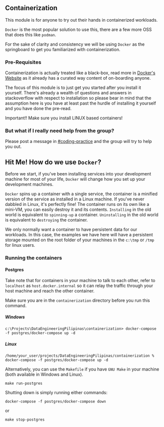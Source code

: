 ## Containerization

This module is for anyone to try out their hands in containerized workloads.

`Docker` is the most popular solution to use this, there are a few more OSS that does this like `podman`.

For the sake of clarity and consistency we will be using `Docker` as the springboard to get you familiarized with
containerization.

### Pre-Requisites

Containerization is actually treated like a black-box, read more in 
[Docker's Website](https://docs.docker.com/guides/get-started/) as it already has a curated
way content of on-boarding anyone.

The focus of this module is to just get you started after you install it yourself. There's already
a wealth of questions and answers in stackoverflow with respect to installation so please bear in mind that
the assumption here is you have at least past the hurdle of installing it yourself and you have done the pre-read.

Important!! Make sure you install LINUX based containers!

### But what if I really need help from the group?

Please post a message in [#coding-practice](https://discord.com/channels/1158210069440237649/1182489266081771641) and 
the group will try to help you out.

## Hit Me! How do we use `Docker`?

Before we start, if you've been installing services into your development machine for most of your life, `Docker` will 
change how you set up your development machines.

`Docker` spins up a container with a single service, the container is a minified version of the service as installed in
a Linux machine. If you've never dabbled in Linux, it's perfectly fine! The container runs on its own like a mini-VM,
you can easily destroy it and its contents. `Installing` in the old world is equivalent to `spinning-up` a container.
`Uninstalling` in the old world is equivalent to `destroying` the container.

We only normally want a container to have persistent data for our workloads. In this case, the examples we have here
will have a persistent storage mounted on the root folder of your machines in the `c:\tmp` or `/tmp` for linux users.

### Running the containers

#### Postgres

Take note that for containers in your machine to talk to each other, refer to `localhost` as `host.docker.internal` so
it can relay the traffic through your host machine and reach the other container.

Make sure you are in the `containerization` directory before you run this command.

##### Windows

```shell
c:\Projects\DataEngineeringPilipinas\containerization> docker-compose -f postgres/docker-compose up -d
```

##### Linux

```shell
/home/your_user/projects/DataEngineeringPilipinas/containerization % docker-compose -f postgres/docker-compose up -d
```

Alternatively, you can use the `Makefile` if you have `GNU Make` in your machine (both available in Windows and Linux).

```shell
make run-postgres
```

Shutting down is simply running either commands:

```shell
docker-compose -f postgres/docker-compose down
```

or

```shell
make stop-postgres
```